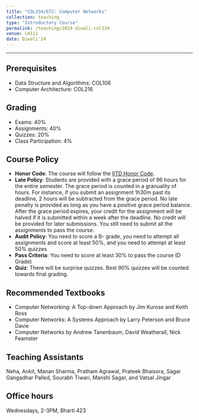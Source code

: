 ```yaml
---
title: "COL334/672: Computer Networks"
collection: teaching
type: "Introductory Course"
permalink: /teaching/2024-diwali-col334
venue: LH111
date: Diwali'24
---
```

---

## Prerequisites 
- Data Structure and Algorithms: COL106
- Computer Architecture: COL216

## Grading
- Exams: 40%
- Assignments: 40%
- Quizzes: 20%
- Class Participation: 4%


## Course Policy
- **Honor Code**: The course will follow the [IITD Honor Code](https://academics.iitd.ac.in/sites/default/files/registration/forms/10_FORM%20H.pdf).
- **Late Policy**: Students are provided with a grace period of 96 hours for the entire
semester. The grace period is counted in a granuality of hours. For instance, if you submit an assignment 1h30m past
its deadline, 2 hours will be subtracted from the grace period. No late penalty is provided as long
as you have a positive grace period balance. After the grace period expires, your credit for the assignment
will be halved if it is submitted within a week after the deadline. No credit will be provided
for later submissions. You still need to submit all the assignments to pass the course. 
- **Audit Policy**: You need to score a B- grade, you need to attempt all assignments and score at least 50\%, and you need to attempt at least 50\% quizzes
- **Pass Criteria**: You need to score at least 30\% to pass the course (D Grade) 
- **Quiz**: There will be surprise quizzes. Best 90\% quizzes will be counted towards final grading.

## Recommended Textbooks
- Computer Networking: A Top-down Approach by Jim Kurose and Keith Ross 
- Computer Networks: A Systems Approach by Larry Peterson and Bruce Davie
- Computer Networks by Andrew Tanenbaum, David Weatherall, Nick Feamster

## Teaching Assistants 
Neha, Ankit, Manan Sharma, Pratham Agrawal, Prateek Bhaisora, Sagar Gangadhar Palled, Sourabh Tiwari, Manshi Sagar, and Vatsal Jingar

## Office hours
Wednesdays, 2-3PM, Bharti 423
